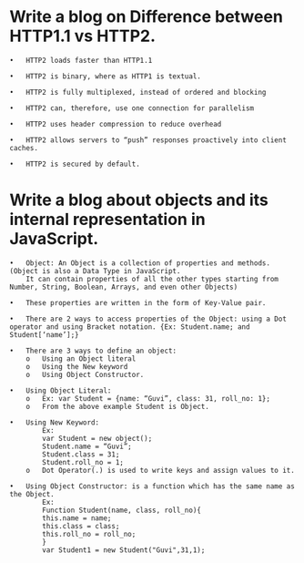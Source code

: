 # Write a blog on Difference between HTTP1.1 vs HTTP2.

    •	HTTP2 loads faster than HTTP1.1
    
    •	HTTP2 is binary, where as HTTP1 is textual.
    
    •	HTTP2 is fully multiplexed, instead of ordered and blocking
    
    •	HTTP2 can, therefore, use one connection for parallelism
    
    •	HTTP2 uses header compression to reduce overhead
    
    •	HTTP2 allows servers to “push” responses proactively into client caches.
    
    •	HTTP2 is secured by default.
    

# Write a blog about objects and its internal representation in JavaScript. 

    •	Object: An Object is a collection of properties and methods. (Object is also a Data Type in JavaScript. 
        It can contain properties of all the other types starting from Number, String, Boolean, Arrays, and even other Objects)
   
    •	These properties are written in the form of Key-Value pair.
    
    •	There are 2 ways to access properties of the Object: using a Dot operator and using Bracket notation. {Ex: Student.name; and Student[‘name’];}
    
    •	There are 3 ways to define an object:
        o	Using an Object literal
        o	Using the New keyword
        o	Using Object Constructor.
        
    •	Using Object Literal: 
        o	Ex: var Student = {name: “Guvi”, class: 31, roll_no: 1};
        o	From the above example Student is Object.
        
    •	Using New Keyword:
            Ex: 
            var Student = new object();
            Student.name = “Guvi”;
            Student.class = 31;
            Student.roll_no = 1;
        o	Dot Operator(.) is used to write keys and assign values to it.
        
    •	Using Object Constructor: is a function which has the same name as the Object.
            Ex: 
            Function Student(name, class, roll_no){
            this.name = name;
            this.class = class;
            this.roll_no = roll_no;
            }
            var Student1 = new Student("Guvi",31,1);
